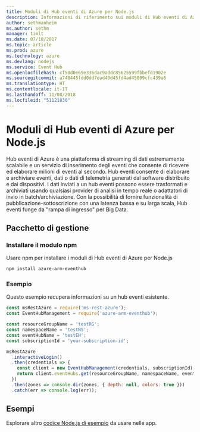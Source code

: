 ```yaml
---
title: Moduli di Hub eventi di Azure per Node.js
description: Informazioni di riferimento sui moduli di Hub eventi di Azure per Node.js
author: sethmanheim
ms.author: sethm
manager: timlt
ms.date: 07/18/2017
ms.topic: article
ms.prod: azure
ms.technology: azure
ms.devlang: nodejs
ms.service: Event Hub
ms.openlocfilehash: cf50d0e69e336dac9addc85625599fbbefd1902e
ms.sourcegitcommit: a748445fdd0dd7ead43d45fd4ad45009cfc439a6
ms.translationtype: HT
ms.contentlocale: it-IT
ms.lasthandoff: 11/08/2018
ms.locfileid: "51121830"
---
```

# <a name="azure-event-hub-modules-for-nodejs"></a>Moduli di Hub eventi di Azure per Node.js

Hub eventi di Azure è una piattaforma di streaming di dati estremamente scalabile e un servizio di inserimento degli eventi che consente di ricevere ed elaborare milioni di eventi al secondo. Hub eventi consente di elaborare e archiviare eventi, dati o dati di telemetria generati dal software distribuito e dai dispositivi. I dati inviati a un hub eventi possono essere trasformati e archiviati usando qualsiasi provider di analisi in tempo reale o adattatori di invio in batch/archiviazione. Con la possibilità di fornire funzionalità di pubblicazione-sottoscrizione con una latenza bassa e su larga scala, Hub eventi funge da "rampa di ingresso" per Big Data.

## <a name="management-package"></a>Pacchetto di gestione

### <a name="install-the-npm-module"></a>Installare il modulo npm 

Usare npm per installare i moduli di Hub eventi di Azure per Node.js

```bash
npm install azure-arm-eventhub
```

### <a name="example"></a>Esempio

Questo esempio recupera informazioni su un hub eventi esistente.

```javascript
const msRestAzure = require('ms-rest-azure');
const EventHubManagement = require('azure-arm-eventhub');

const resourceGroupName = 'testRG';
const namespaceName = 'testNS';
const eventHubName = 'testEH';
const subscriptionId = 'your-subscription-id';

msRestAzure
  .interactiveLogin()
  .then(credentials => {
    const client = new EventHubManagement(credentials, subscriptionId);
    return client.eventHubs.get(resourceGroupName, namespaceName, eventHubName);
  })
  .then(zones => console.dir(zones, { depth: null, colors: true }))
  .catch(err => console.log(err));
```

## <a name="samples"></a>Esempi

Esplorare altro [codice Node.js di esempio](https://azure.microsoft.com/resources/samples/?platform=nodejs) da usare nelle app.
